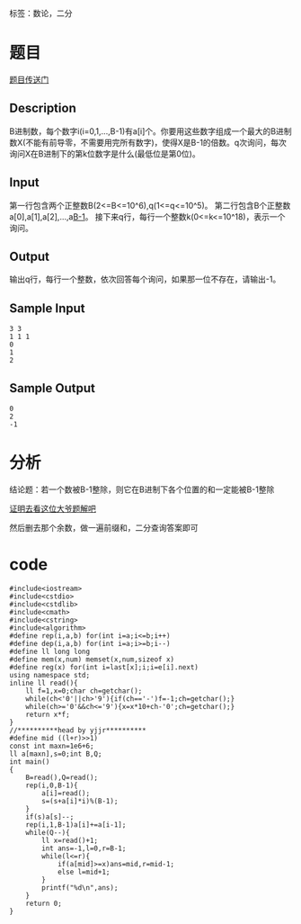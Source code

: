 ﻿---
subtitle: "结论题"
tags: 
 - 数论-杂题
 - 基础算法-二分
grammar_cjkRuby: true
catalog: true
layout:  post
header-img: "img/header/P89.jpg"
preview-img: "/img/preview/P89.jpg"
---
标签：数论，二分

# 题目

[题目传送门](https://www.lydsy.com/JudgeOnline/problem.php?id=4724)

## Description
B进制数，每个数字i(i=0,1,...,B-1)有a[i]个。你要用这些数字组成一个最大的B进制数X(不能有前导零，不需要用完所有数字)，使得X是B-1的倍数。q次询问，每次询问X在B进制下的第k位数字是什么(最低位是第0位)。
## Input
第一行包含两个正整数B(2<=B<=10^6),q(1<=q<=10^5)。
第二行包含B个正整数a[0],a[1],a[2],...,a[B-1](1<=a[i]<=10^6)。
接下来q行，每行一个整数k(0<=k<=10^18)，表示一个询问。
## Output
输出q行，每行一个整数，依次回答每个询问，如果那一位不存在，请输出-1。
## Sample Input
```
3 3
1 1 1
0
1
2
```
## Sample Output
```
0
2
-1
```
# 分析

结论题：若一个数被B-1整除，则它在B进制下各个位置的和一定能被B-1整除 

[证明去看这位大爷题解吧](https://blog.csdn.net/neither_nor/article/details/53768905)

然后删去那个余数，做一遍前缀和，二分查询答案即可

# code
```
#include<iostream>
#include<cstdio>
#include<cstdlib>
#include<cmath>
#include<cstring>
#include<algorithm>
#define rep(i,a,b) for(int i=a;i<=b;i++)
#define dep(i,a,b) for(int i=a;i>=b;i--)
#define ll long long
#define mem(x,num) memset(x,num,sizeof x)
#define reg(x) for(int i=last[x];i;i=e[i].next)
using namespace std;
inline ll read(){
	ll f=1,x=0;char ch=getchar();
	while(ch<'0'||ch>'9'){if(ch=='-')f=-1;ch=getchar();}
	while(ch>='0'&&ch<='9'){x=x*10+ch-'0';ch=getchar();}
	return x*f;
}
//**********head by yjjr**********
#define mid ((l+r)>>1) 
const int maxn=1e6+6;
ll a[maxn],s=0;int B,Q;
int main()
{
	B=read(),Q=read();
	rep(i,0,B-1){
		a[i]=read();
		s=(s+a[i]*i)%(B-1);
	}
	if(s)a[s]--;
	rep(i,1,B-1)a[i]+=a[i-1];
	while(Q--){
		ll x=read()+1;
		int ans=-1,l=0,r=B-1;
		while(l<=r){
			if(a[mid]>=x)ans=mid,r=mid-1;
			else l=mid+1;
		}
		printf("%d\n",ans);
	}
	return 0;
}
```